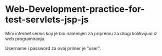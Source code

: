 # Web-Development-practice-for-test-servlets-jsp-js

Mini internet servis koji je bio namenjen za pripremu za drugi kolikvijum iz web programiranja.

Username i password za ovaj primer je "user".